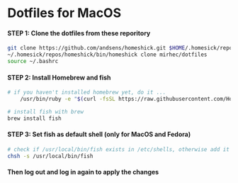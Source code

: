 # Dotfiles for MacOS

#### STEP 1: Clone the dotfiles from these reporitory

```bash
git clone https://github.com/andsens/homeshick.git $HOME/.homesick/repos/homeshick
~/.homesick/repos/homeshick/bin/homeshick clone mirhec/dotfiles
source ~/.bashrc
```

#### STEP 2: Install Homebrew and fish
```bash
# if you haven't installed homebrew yet, do it ...
    /usr/bin/ruby -e "$(curl -fsSL https://raw.githubusercontent.com/Homebrew/install/master/install)"

# install fish with brew
brew install fish
```

#### STEP 3: Set fish as default shell (only for MacOS and Fedora)
```bash
# check if /usr/local/bin/fish exists in /etc/shells, otherwise add it
chsh -s /usr/local/bin/fish
```

#### Then log out and log in again to apply the changes
